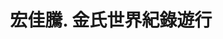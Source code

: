 ---
title: '宏佳騰. 金氏世界紀錄遊行'
type: 'Truss 牌樓'
pictures: '["https://raw.githubusercontent.com/chyushya/cms-content/main/content/resources/images/1651124880618-1024-640-02.jpg"]'
---